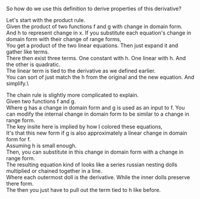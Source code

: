 So how do we use this definition to derive properties of this derivative?

Let's start with the product rule.\
Given the product of two functions f and g with change in domain form.\
And h to represent change in x.
If you substitute each equation's change in domain form with their change of range forms,\
You get a product of the two linear equations. Then just expand it and gather like terms.\
There then exist three terms. One constant with h. One linear with h. And the other is quadratic.\
The linear term is tied to the derivative as we defined earlier.\
You can sort of just match the h from the original and the new equation. And simplify.\

The chain rule is slightly more complicated to explain.\
Given two functions f and g.\
Where g has a change in domain form and g is used as an input to f.
You can modify the internal change in domain form to be similar to a change in range form.\
The key insite here is implied by how I colored these equations,\
It's that this new form if g is also approximately a linear change in domain form for f.\
Assuming h is small enough.\
Then, you can substitute in this change in domain form with a change in range form.\
The resulting equation kind of looks like a series russian nesting dolls multiplied or chained together in a line.\
Where each outermost doll is the derivative. While the inner dolls preserve there form.\
The then you just have to pull out the term tied to h like before.